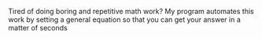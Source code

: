 Tired of doing boring and repetitive math work? My program automates this work by setting a general equation so that you can get your answer in a matter of seconds
